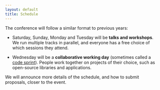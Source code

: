 ```yaml
---
layout: default
title: Schedule
---
```


The conference will follow a similar format to previous years:

*   Saturday, Sunday, Monday and Tuesday will be **talks and workshops**.
    We run multiple tracks in parallel, and everyone has a free choice of which sessions they attend.

*   Wednesday will be a **collaborative working day** (sometimes called a [code sprint](https://en.wikipedia.org/wiki/Hackathon#Code_sprints)).
    People work together on projects of their choice, such as open-source libraries and applications.

We will announce more details of the schedule, and how to submit proposals, closer to the event.